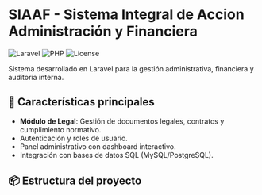 # SIAAF - Sistema Integral de Accion Administración y Financiera

![Laravel](https://img.shields.io/badge/Laravel-v10.x-orange?style=flat&logo=laravel)
![PHP](https://img.shields.io/badge/PHP-v8.1+-blue?style=flat&logo=php)
![License](https://img.shields.io/badge/License-MIT-green)

Sistema desarrollado en Laravel para la gestión administrativa, financiera y auditoría interna.

## 🚀 Características principales

- **Módulo de Legal**: Gestión de documentos legales, contratos y cumplimiento normativo.
- Autenticación y roles de usuario.
- Panel administrativo con dashboard interactivo.
- Integración con bases de datos SQL (MySQL/PostgreSQL).

## 📦 Estructura del proyecto
